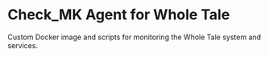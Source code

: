 # Check_MK Agent for Whole Tale

Custom Docker image and scripts for monitoring the Whole Tale system and services.
